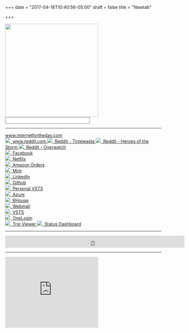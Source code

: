 +++
date = "2017-04-18T10:40:56-05:00"
draft = false
title = "Newtab"

+++

<div class="row">
    <div class="col-md-12">
        <img src="https://www.google.com/images/branding/googlelogo/2x/googlelogo_color_272x92dp.png" width="300" class="img-responsive"/>
        <form method="get" action="https://www.google.com/search">
            <input type="text" name="q" size="31" class="form-control" value="">
        </form>
    </div>
</div>
<hr/>
<div class="row">
    <div class="col-md-4">
        <div class="list-group">
            <a type="button" href="http://www.internetfortheday.com" class="list-group-item">www.internetfortheday.com</a> 
        </div>
        <div class="list-group">
            <a type="button" href="https://www.reddit.com" class="list-group-item">
                <img class="favicon" src="https://www.reddit.com/favicon.ico"/>&nbsp;&nbsp;www.reddit.com
            </a>
            <a type="button" href="https://www.reddit.com/me/m/timewaste/" class="list-group-item">
                <img class="favicon" src="https://www.reddit.com/favicon.ico"/>&nbsp;&nbsp;Reddit - Timewaste
            </a>
            <a type="button" href="https://www.reddit.com/r/HeroesOfTheStorm" class="list-group-item">
                <img class="favicon" src="https://www.reddit.com/favicon.ico"/>&nbsp;&nbsp;Reddit - Heroes of the Storm
            </a>
            <a type="button" href="https://www.reddit.com/r/Overwatch" class="list-group-item">
                <img class="favicon" src="https://www.reddit.com/favicon.ico"/>&nbsp;&nbsp;Reddit - Overwatch
            </a>
        </div>
        <div class="list-group">
            <a type="button" href="https://www.facebook.com" class="list-group-item">
                <img class="favicon" src="https://www.facebook.com/favicon.ico"/>&nbsp;&nbsp;Facebook
            </a>
        </div>
        <div class="list-group">
            <a type="button" href="https://www.netflix.com" class="list-group-item">
                <img class="favicon" src="https://www.netflix.com/favicon.ico"/>&nbsp;&nbsp;Netflix
            </a>
        </div>
    </div>
    <div class="col-md-4">
        <div class="list-group">
            <a type="button" href="https://smile.amazon.com/gp/css/order-history" class="list-group-item">
                <img class="favicon" src="https://smile.amazon.com/favicon.ico"/>&nbsp;&nbsp;Amazon Orders
            </a>
        </div>
        <div class="list-group">
            <a type="button" href="https://mint.intuit.com/overview.event" class="list-group-item">
                <img class="favicon" src="https://mint.intuit.com/favicon.ico"/>&nbsp;&nbsp;Mint
            </a>
        </div>
        <div class="list-group">
            <a type="button" href="https://www.linkedin.com" class="list-group-item">
                <img class="favicon" src="https://www.linkedin.com/favicon.ico"/>&nbsp;&nbsp;LinkedIn
            </a>
        </div>
        <div class="list-group">
            <a type="button" href="https://github.com/" class="list-group-item">
                <img class="favicon" src="https://github.com/favicon.ico"/>&nbsp;&nbsp;Github
            </a>
        </div>
        <div class="list-group">
            <a type="button" href="https://tylerevert.visualstudio.com" class="list-group-item">
                <img class="favicon" src="https://tylerevert.visualstudio.com/favicon.ico"/>&nbsp;&nbsp;Personal VSTS
            </a>
        </div>
        <div class="list-group">
            <a type="button" href="https://portal.azure.com" class="list-group-item">
                <img class="favicon" src="https://portal.azure.com/favicon.ico"/>&nbsp;&nbsp;Azure
            </a>
        </div>
    </div>
    <div class="col-md-4">
        <div class="list-group">
            <a type="button" href="https://rhouse.runzheimer.com/SitePages/Home.aspx" class="list-group-item">
                <img class="favicon" src="https://rhouse.runzheimer.com/favicon.ico"/>&nbsp;&nbsp;RHouse
            </a>
        </div>
        <div class="list-group">
            <a type="button" href="https://outlook.office365.com/owa/?realm=centare.com" class="list-group-item">
                <img class="favicon" src="https://outlook.office365.com/favicon.ico"/>&nbsp;&nbsp;Webmail
            </a>
        </div>
        <div class="list-group">
            <a type="button" href="https://runzheimer.visualstudio.com" class="list-group-item">
                <img class="favicon" src="https://runzheimer.visualstudio.com/favicon.ico"/>&nbsp;&nbsp;VSTS
            </a>
        </div>
        <div class="list-group">
            <a type="button" href="https://runzheimer.onelogin.com/client/apps" class="list-group-item">
                <img class="favicon" src="https://runzheimer.onelogin.com/favicon.ico"/>&nbsp;&nbsp;OneLogin
            </a>
        </div>
        <div class="list-group">
            <a type="button" href="https://tripsviewerui.rzsvc.com/home/index" class="list-group-item">
                <img class="favicon" src="https://tripsviewerui.rzsvc.com/favicon.ico"/>&nbsp;&nbsp;Trip Viewer
            </a>
            <a type="button" href="https://dashboard.dev.rzcloud.org/Home/Prod" class="list-group-item">
                <img class="favicon" src="https://dashboard.dev.rzcloud.org/favicon.ico"/>&nbsp;&nbsp;Status Dashboard
            </a>
        </div>
    </div>
</div>
<hr/>
<div class="row">
    <iframe id="clock" src="https://freesecure.timeanddate.com/clock/i5q326q6/n158/fs32/tt0/tw1/tm1" frameborder="0" width="578" height="39"></iframe>
</div>
<hr/>
<div class="row">
    <div class="col-md-6">
        <script type="text/javascript">
            $(document).ready(function() {
                var chart = new cryptowatch.Embed('bitfinex', 'ethusd', {height: 400});
                chart.mount('#chart-container');
            });
        </script>
        <div id="chart-container"></div>
    </div>
    <div class="cold-md-6">
        <iframe style="display: block;" src="https://cdnres.willyweather.com/widget/loadView.html?id=74486" width="300" height="228" frameborder="0" scrolling="no"></iframe>
        <a style="height: 20px;margin: -20px 0 0 0;text-indent: -9999em;position: relative;z-index: 1;display: block" href="https://www.willyweather.com/wi/milwaukee-county/milwaukee.html" rel="nofollow">https://www.willyweather.com/wi/milwaukee-county/milwaukee.html</a>
    </div>
</div>
